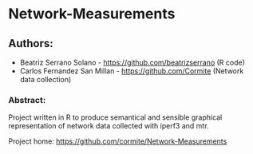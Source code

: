 # Network-Measurements

## Authors:
- Beatriz Serrano Solano - https://github.com/beatrizserrano (R code)  
- Carlos Fernandez San Millan - https://github.com/Cormite (Network data collection)  

### Abstract:
Project written in R to produce semantical and sensible graphical representation of network data collected with iperf3 and mtr.  

Project home: https://github.com/cormite/Network-Measurements

